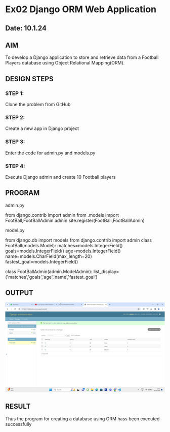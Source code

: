 # Ex02 Django ORM Web Application
## Date: 10.1.24

## AIM
To develop a Django application to store and retrieve data from a Football Players database using Object Relational Mapping(ORM).



## DESIGN STEPS

### STEP 1:
Clone the problem from GitHub

### STEP 2:
Create a new app in Django project

### STEP 3:
Enter the code for admin.py and models.py

### STEP 4:
Execute Django admin and create 10 Football players

## PROGRAM

admin.py

from django.contrib import admin
from .models import FootBall,FootBallAdmin
admin.site.register(FootBall,FootBallAdmin)

model.py

from django.db import models
from django.contrib import admin
class  FootBall(models.Model):
    matches=models.IntegerField()
    goals=models.IntegerField()
    age=models.IntegerField()
    name=models.CharField(max_length=20)
    fastest_goal=models.IntegerField()

class FootBallAdmin(admin.ModelAdmin):
    list_display=('matches','goals','age','name','fastest_goal')

## OUTPUT
![Alt text](<Screenshot 2024-01-10 140335.png>)



## RESULT
Thus the program for creating a database using ORM hass been executed successfully
